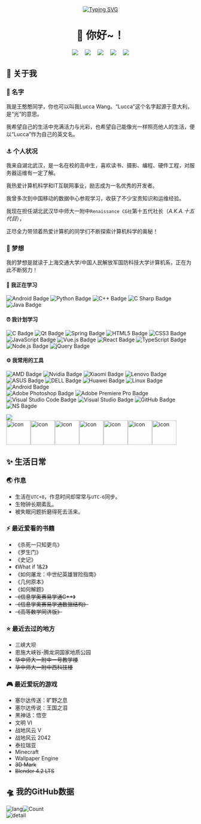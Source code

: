 <div align="center">
    <a href="https://github.com/LuccaWang404">
      <img src="https://readme-typing-svg.demolab.com?font=Fira+Code&pause=1000&width=750&lines=System.out.println(%22Hello%2C%20World%22);你好，世界！&center=true&size=27" alt="Typing SVG" />
    </a></br>
    <h1><b>👋 你好~！</b></h1>
</div>

<div align="center">
    <a href="https://wpa.qq.com/msgrd?v=3&uin=1547256170&site=qq&menu=yes"><img src="https://img.shields.io/badge/QQ-疼逊QQ-red" /></a>&emsp;
    <a href="mailto:jh327063592@163.com"><img src="https://img.shields.io/badge/163Mail-枉异邮箱-ff3333" /></a>&emsp;
    <a href="https://space.bilibili.com/477192506"><img src="https://img.shields.io/badge/Bilibili-B站-ff69b4" /></a>&emsp;
    <a href="https://blog.csdn.net/qq_50246808"><img src="https://img.shields.io/badge/CSDN-论坛-c32136" /></a>&emsp;
    <a href="https://www.zhihu.com/people/Jimmy-Wang-303"><img src="https://img.shields.io/badge/Zhihu-知乎-blue" /></a>
</div>

## 🎯 关于我

### 🔅 名字

我是王憨憨同学，你也可以叫我Lucca Wang。“Lucca”这个名字起源于意大利，是“光”的意思。

我希望自己的生活中充满活力与光彩，也希望自己能像光一样照亮他人的生活，便以“Lucca”作为自己的英文名。

### ⚓️ 个人状况

我来自湖北武汉，是一名在校的高中生，喜欢读书、摄影、编程、硬件工程，对服务器运维有一定了解。

我热爱计算机科学和IT互联网事业，励志成为一名优秀的开发者。

我曾多次到中国移动的数据中心参观学习，收获了不少宝贵知识和运维经验。

我现在担任湖北武汉华中师大一附中`Renaissance CG社`第十五代社长（*A.K.A.十五代目*），

正尽全力带领着热爱计算机的同学们不断探索计算机科学的奥秘！

### 🚀 梦想

我的梦想是就读于上海交通大学/中国人民解放军国防科技大学计算机系，正在为此不断努力！

#### 🔧 我正在学习

![Android Badge](https://img.shields.io/badge/Android-3DDC84?logo=android&logoColor=fff&style=flat)
![Python Badge](https://img.shields.io/badge/Python-3776AB?logo=python&logoColor=fff&style=flat)
![C++ Badge](https://img.shields.io/badge/C%2B%2B-00599C?logo=cplusplus&logoColor=fff&style=flat)
![C Sharp Badge](https://img.shields.io/badge/C%20Sharp-239120?logo=csharp&logoColor=fff&style=flat)
![Java Badge](https://img.shields.io/badge/Java-ED8B00?logo=java&logoColor=fff&style=flat)

#### ⏰ 我计划学习

![C Badge](https://img.shields.io/badge/C-A8B9CC?logo=c&logoColor=fff&style=flat)
![Qt Badge](https://img.shields.io/badge/Qt-41CD52?logo=qt&logoColor=fff&style=flat)
![Spring Badge](https://img.shields.io/badge/Spring-6DB33F?logo=spring&logoColor=fff&style=flat)
![HTML5 Badge](https://img.shields.io/badge/HTML5-E34F26?logo=html5&logoColor=fff&style=flat)
![CSS3 Badge](https://img.shields.io/badge/CSS3-1572B6?logo=css3&logoColor=fff&style=flat)
![JavaScript Badge](https://img.shields.io/badge/JavaScript-F7DF1E?logo=javascript&logoColor=000&style=flat)
![Vue.js Badge](https://img.shields.io/badge/Vue.js-4FC08D?logo=vuedotjs&logoColor=fff&style=flat)
![React Badge](https://img.shields.io/badge/React-61DAFB?logo=react&logoColor=000&style=flat)
![TypeScript Badge](https://img.shields.io/badge/TypeScript-3178C6?logo=typescript&logoColor=fff&style=flat)
![Node.js Badge](https://img.shields.io/badge/Node.js-393?logo=nodedotjs&logoColor=fff&style=flat)
![jQuery Badge](https://img.shields.io/badge/jQuery-0769AD?logo=jquery&logoColor=fff&style=flat)

#### ⚙️ 我常用的工具

![AMD Badge](https://img.shields.io/badge/AMD-F26A03?logo=amd&logoColor=fff&style=flat)
![Nvidia Badge](https://img.shields.io/badge/Nvidia-76B900?logo=nvidia&logoColor=fff&style=flat)
![Xiaomi Badge](https://img.shields.io/badge/Xiaomi-FF6900?logo=xiaomi&logoColor=fff&style=flat)
![Lenovo Badge](https://img.shields.io/badge/Lenovo-E2231A?logo=lenovo&logoColor=fff&style=flat)
![ASUS Badge](https://img.shields.io/badge/ASUS-404040?logo=ASUS&logoColor=fff&style=flat)
![DELL Badge](https://img.shields.io/badge/DELL-404040?logo=DELL&logoColor=fff&style=flat)
![Huawei Badge](https://img.shields.io/badge/Huawei-404040?logo=Huawei&logoColor=ff0000&style=flat)
![Linux Badge](https://img.shields.io/badge/Linux-FCC624?logo=linux&logoColor=000&style=flat)
![Android Badge](https://img.shields.io/badge/Android-3DDC84?logo=android&logoColor=fff&style=flat)<br>
![Adobe Photoshop Badge](https://img.shields.io/badge/Adobe%20Photoshop-31A8FF?logo=adobephotoshop&logoColor=fff&style=flat)
![Adobe Premiere Pro Badge](https://img.shields.io/badge/Adobe%20Premiere%20Pro-1F0075?logo=adobepremierepro&logoColor=fff&style=flat)
![Visual Studio Code Badge](https://img.shields.io/badge/Visual%20Studio%20Code-007ACC?logo=visualstudiocode&logoColor=fff&style=flat)
![Visual Studio Badge](https://img.shields.io/badge/Visual%20Studio-5C2D91?logo=visualstudio&logoColor=fff&style=flat)
![GitHub Badge](https://img.shields.io/badge/GitHub-181717?logo=github&logoColor=fff&style=flat)
![NS Bagde](https://img.shields.io/badge/Nintendo%20Switch-E60012?logo=nintendoswitch&logoColor=fff&style=flat)


<img src="https://skillicons.dev/icons?i=ps,pr,blender,visualstudio,idea,dotnet,git,github,gitlab" />

<div style="display: flex; align-items: flex-start;"><img src="https://techstack-generator.vercel.app/nginx-icon.svg" alt="icon" width="65" height="65" /><img src="https://techstack-generator.vercel.app/docker-icon.svg" alt="icon" width="65" height="65" /><img src="https://techstack-generator.vercel.app/aws-icon.svg" alt="icon" width="65" height="65" /><img src="https://techstack-generator.vercel.app/java-icon.svg" alt="icon" width="65" height="65" /><img src="https://techstack-generator.vercel.app/python-icon.svg" alt="icon" width="65" height="65" /><img src="https://techstack-generator.vercel.app/cpp-icon.svg" alt="icon" width="65" height="65" /><img src="https://techstack-generator.vercel.app/csharp-icon.svg" alt="icon" width="65" height="65" /></div>

## ✨ 生活日常

### 🌏 作息

- 生活在`UTC+8`，作息时间却常常与`UTC-6`同步。
- 生物钟长期紊乱。
- 被失眠问题折磨得死去活来。

### ⚡️ 最近爱看的书籍

- 《杀死一只知更鸟》
- 《罗生门》
- 《史记》
- 《What if 1&2》
- 《如何屠龙：中世纪英雄冒险指南》
- 《几何原本》
- 《如何解题》
- ~~《信息学奥赛易学通C++》~~
- ~~《信息学奥赛易学通数据结构》~~
- ~~《高等数学同济版》~~

### ⭐️ 最近去过的地方

- 三峡大坝
- 恩施大峡谷-腾龙洞国家地质公园
- ~~华中师大一附中一号教学楼~~
- ~~华中师大一附中西科技楼~~

### 🎮 最近爱玩的游戏

- 塞尔达传送：旷野之息
- 塞尔达传说：王国之泪
- 黑神话：悟空
- 文明 VI
- 战地风云 V
- 战地风云 2042
- 泰拉瑞亚
- Minecraft
- Wallpaper Engine
- ~~3D Mark~~
- ~~Blender 4.2 LTS~~

## 🛸 我的GitHub数据
![lang](https://github-profile-summary-cards.vercel.app/api/cards/repos-per-language?username=LuccaWang404&theme=dark)![Count](https://github-readme-stats.vercel.app/api?username=LuccaWang404&show_icons=true&locale=cn&title_color=fff&icon_color=79ff97&text_color=9f9f9f&bg_color=151515)</br>
![detail](https://github-profile-summary-cards.vercel.app/api/cards/profile-details?username=LuccaWang404&theme=dark)



